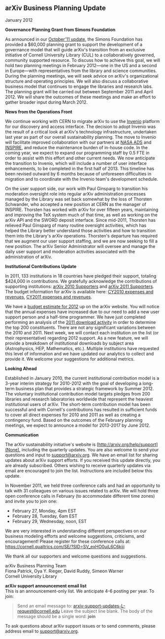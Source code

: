 arXiv Business Planning Update
------------------------------

January 2012

**Governance Planning Grant from Simons Foundation**

As announced in our [October'11
update](/about/reports/arxiv_busplan_Oct2011.md), the Simons Foundation has
provided a $60,000 planning grant to support the development of a
governance model that will guide arXiv's transition from an exclusive
initiative of Cornell University Library (CUL) to a collaboratively
governed, community supported resource. To discuss how to achieve this
goal, we will hold two planning meetings in February 2012—one in the US
and a second in Europe—with representatives from the library and science
communities. During the planning meetings, we will seek advice on
arXiv's organizational structure and operating principles. We will also
discuss a collaborative business model that continues to engage the
libraries and research labs. The planning grant will be carried out
between September 2011 and April 2012. We will share the outcomes of
these meetings and make an effort to gather broader input during March
2012.

**News from the Operations Front**

We continue working with CERN to migrate arXiv to use the
[Invenio](http://invenio-software.org/) platform for our discovery and
access interface. The decision to adopt Invenio was the result of a
critical look at arXiv's technology infrastructure, undertaken last year
as part of our overall sustainability planning. The move to Invenio will
facilitate improved collaboration with our partners at [NASA
ADS](http://adswww.harvard.edu/) and [INSPIRE](http://inspirehep.net/),
and reduce the maintenance burden of in-house code. In the coming year,
we expect to expand our programming staff by 0.5 FTE in order to assist
with this effort and other current needs. We now anticipate the
transition to Invenio, which will include a number of user interface
enhancements, to be completed in the first half of 2013. This timeline
has been revised outward by 6 months because of unforeseen difficulties
in migration and to coordinate with the Invenio team's development
schedule.

On the user support side, our work with Paul Ginsparg to transition his
moderation oversight role into regular arXiv administration processes
managed by the Library was set back somewhat by the loss of Thorsten
Schwander, who accepted a new position at CERN as the manager of
INSPIRE. Thorsten has worked with arXiv for over fifteen years,
maintaining and improving the TeX system much of that time, as well as
working on the arXiv API and the SWORD deposit interface. Since
mid-2011, Thorsten has relieved Paul Ginsparg of many routine oversight
activities, which has helped the Library better understand those
activities and how to transition them into the Library's arXiv
operations. Thorsten's departure has required that we augment our user
support staffing, and we are now seeking to fill a new position. The
arXiv Senior Administrator will oversee and manage the daily user
support and moderation activities associated with the administration of
arXiv.

**Institutional Contributions Update**

In 2011, 133 institutions in 18 countries have pledged their support,
totaling $424,000 in contributions. We gratefully acknowledge the
contributions of supporting institutions: [arXiv 2010
Supporters](/about/reports/2010_supporters.md) and [arXiv 2011
Supporters](/about/reports/2011_supporters.md). The budget information for
arXiv is available here: [CY2010 expenses and
revenues](http://tinyurl.com/3wu56ur), [CY2011 expenses and
revenues](http://tinyurl.com/7qvkt4n).

We have a [budget estimate for 2012](None) up on
the arXiv website. You will notice that the annual expenses have
increased due to our need to add a new user support person and a
half-time programmer. We have just completed performing an analysis of
the [2011 download activity](/about/reports/2011_usage.md) in order to
determine the top 200 constituents. There are not any significant
variations between the 2010 and 2011. Next week, we will contact each
institution on the list (or their representative) regarding 2012
support. As a new feature, we will provide a breakdown of institutional
downloads by subject area (Astrophysics, HEP, Mathematics, etc.).
Multiple institutions have requested this level of information and we
have updated our analytics to collect and provide it. We welcome your
suggestions for additional metrics.

**Looking Ahead**

Established in January 2010, the current institutional contribution
model is a 3-year interim strategy for 2010-2012 with the goal of
developing a long-term business plan that provides a strategic framework
by Summer 2012. The voluntary institutional contribution model targets
pledges from 200 libraries and research laboratories worldwide that
represent the heaviest institutional users of arXiv. The short-term
contribution model has been successful and with Cornell's contributions
has resulted in sufficient funds to cover all direct expenses for 2010
and 2011 as well as creating a contingency fund. Based on the outcomes
of the February planning meetings, we expect to announce a model for
2013-2017 by June 2012.

**Communication**

The arXiv sustainability initiative's website is
[http://arxiv.org/help/support](None), including the quarterly
updates. You are also welcome to send your questions and input to
support@arxiv.org. We have an email list for sharing updates about
arXiv support efforts. If you received this update directly, you are
already subscribed. Others wishing to receive quarterly updates via
email are encouraged to join the list. Instructions are included below
this update.

In November 2011, we held three conference calls and had an opportunity
to talk with 31 colleagues on various issues related to arXiv. We will
hold three open conference calls in February (to accommodate different
time zones) and invite you to join one:

-   February 27, Monday, 4pm EST
-   February 28, Tuesday, 6am EST
-   February 29, Wednesday, noon, EST

We are very interested in understanding different perspectives on our
business modeling efforts and welcome suggestions, criticisms, and
encouragement! Please register for these conference calls at:
<https://cornell.qualtrics.com/SE/?SID=SV_exHO0ujL6C6kiji>

We thank all our supporters and welcome questions and suggestions.

arXiv Business Planning Team  
Fiona Patrick, Oya Y. Rieger, David Ruddy, Simeon Warner  
Cornell University Library

**arXiv support announcement email list**  
This is an announcement-only list. We anticipate 4-6 posting per year.
To join:

> Send an email message to:
> arxiv-support-updates-L-request@cornell.edu 
> Leave the subject line blank. The body of the message should be a
> single word: **join**

To ask questions about arXiv support issues or to send comments, please
address email to support@arxiv.org.

